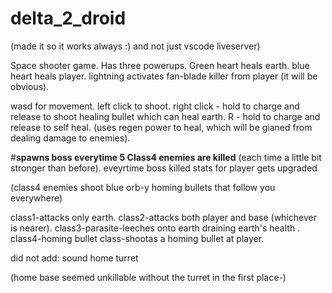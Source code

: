 # delta_2_droid

(made it so it works always :) and not just vscode liveserver)

Space shooter game.
Has three powerups.
Green heart heals earth.
blue heart heals player.
lightning activates fan-blade killer from player (it will be obvious).

wasd for movement.
left click to shoot.
right click - hold to charge and release to shoot healing bullet which can heal earth.
R - hold to charge and release to self heal.
(uses regen power to heal, which will be gianed from dealing damage to enemies).

#**spawns boss everytime 5 Class4 enemies are killed**
(each time a little bit stronger than before).
eveyrtime boss killed stats for player gets upgraded

(class4 enemies shoot blue orb-y homing bullets that follow you everywhere)

class1-attacks only earth.
class2-attacks both player and base (whichever is nearer).
class3-parasite-leeches onto earth draining earth's health .
class4-homing bullet class-shootas a homing bullet at player.


did not add:
  sound
  home turret
  
  (home base seemed unkillable without the turret in the first place-)
